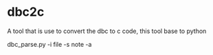 # dbc2c
A tool that is use to convert the dbc to c code, this tool base to python

dbc_parse.py -i file -s note -a
